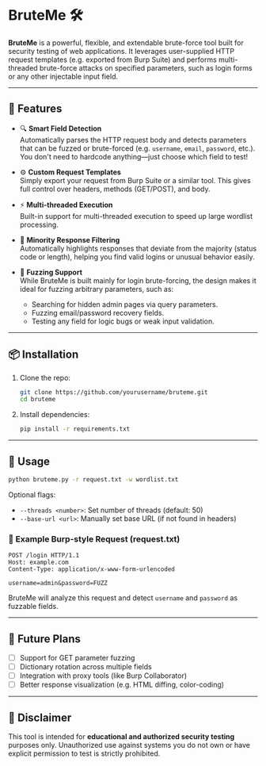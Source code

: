# BruteMe 🛠️

**BruteMe** is a powerful, flexible, and extendable brute-force tool built for security testing of web applications. It leverages user-supplied HTTP request templates (e.g. exported from Burp Suite) and performs multi-threaded brute-force attacks on specified parameters, such as login forms or any other injectable input field.

---

## 🚀 Features

- 🔍 **Smart Field Detection**  
  Automatically parses the HTTP request body and detects parameters that can be fuzzed or brute-forced (e.g. `username`, `email`, `password`, etc.). You don't need to hardcode anything—just choose which field to test!

- ⚙️ **Custom Request Templates**  
  Simply export your request from Burp Suite or a similar tool. This gives full control over headers, methods (GET/POST), and body.

- ⚡ **Multi-threaded Execution**  
  Built-in support for multi-threaded execution to speed up large wordlist processing.

- 🧠 **Minority Response Filtering**  
  Automatically highlights responses that deviate from the majority (status code or length), helping you find valid logins or unusual behavior easily.

- 🧺 **Fuzzing Support**  
  While BruteMe is built mainly for login brute-forcing, the design makes it ideal for fuzzing arbitrary parameters, such as:
  - Searching for hidden admin pages via query parameters.
  - Fuzzing email/password recovery fields.
  - Testing any field for logic bugs or weak input validation.

---

## 📦 Installation

1. Clone the repo:
   ```bash
   git clone https://github.com/yourusername/bruteme.git
   cd bruteme
   ```

2. Install dependencies:
   ```bash
   pip install -r requirements.txt
   ```

---

## 🧪 Usage

```bash
python bruteme.py -r request.txt -w wordlist.txt
```

Optional flags:

- `--threads <number>`: Set number of threads (default: 50)
- `--base-url <url>`: Manually set base URL (if not found in headers)

### 📂 Example Burp-style Request (request.txt)
```
POST /login HTTP/1.1
Host: example.com
Content-Type: application/x-www-form-urlencoded

username=admin&password=FUZZ
```
BruteMe will analyze this request and detect `username` and `password` as fuzzable fields.

---

## 📅 Future Plans
- [ ] Support for GET parameter fuzzing
- [ ] Dictionary rotation across multiple fields
- [ ] Integration with proxy tools (like Burp Collaborator)
- [ ] Better response visualization (e.g. HTML diffing, color-coding)

---

## 🚫 Disclaimer
This tool is intended for **educational and authorized security testing** purposes only. Unauthorized use against systems you do not own or have explicit permission to test is strictly prohibited.

